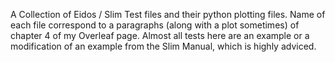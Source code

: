 A Collection of Eidos / Slim Test files and their python plotting files.
Name of each file correspond to a paragraphs (along with a plot sometimes) of chapter 4 of my Overleaf page.
Almost all tests here are an example or a modification of an example from the Slim Manual, which is highly adviced.
